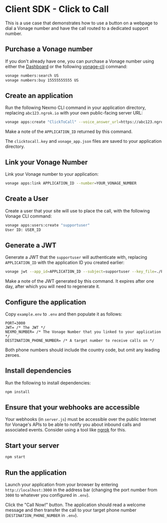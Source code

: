 # Client SDK - Click to Call
This is a use case that demonstrates how to use a button on a webpage to dial a Vonage number and have the call routed to a dedicated support number.

## Purchase a Vonage number

If you don't already have one, you can purchase a Vonage number using either the [Dashboard](https://dashboard.nexmo.com) or the following [vonage-cli](https://github.com/Vonage/vonage-cli) command:

```sh
vonage numbers:search US
vonage numbers:buy 15555555555 US
```

## Create an application

Run the following Nexmo CLI command in your application directory, replacing `abc123.ngrok.io` with your own public-facing server URL:

```sh
vonage apps:create "ClickToCall" --voice_answer_url=https://abc123.ngrok.io/webhooks/answer --voice_event_url=https://abc123.ngrok.io/webhooks/event
```

Make a note of the `APPLICATION_ID` returned by this command.

The `clicktocall.key` and `vonage_app.json` files are saved to your application directory.

## Link your Vonage Number

Link your Vonage number to your application:

```sh
vonage apps:link APPLICATION_ID --number=YOUR_VONAGE_NUMBER
```

## Create a User

Create a user that your site will use to place the call, with the following Vonage CLI command:

```sh
vonage apps:users:create "supportuser"
User ID: USER_ID
```

## Generate a JWT

Generate a JWT that the `supportuser` will authenticate with, replacing `APPLICATION_ID` with the application ID you created earlier:

```sh
vonage jwt --app_id=APPLICATION_ID --subject=supportuser --key_file=./PRIVATE_KEY --acl='{"paths":{"/*/users/**":{},"/*/conversations/**":{},"/*/sessions/**":{},"/*/devices/**":{},"/*/image/**":{},"/*/media/**":{},"/*/applications/**":{},"/*/push/**":{},"/*/knocking/**":{},"/*/legs/**":{}}}'
```

Make a note of the JWT generated by this command. It expires after one day, after which you will need to regenerate it.

## Configure the application

Copy `example.env` to `.env` and then populate it as follows:

```
PORT=3000
JWT= /* The JWT */
NEXMO_NUMBER= /* The Vonage Number that you linked to your application */
DESTINATION_PHONE_NUMBER= /* A target number to receive calls on */
```

Both phone numbers should include the country code, but omit any leading zeroes.

## Install dependencies

Run the following to install dependencies:

```sh
npm install
```

## Ensure that your webhooks are accessible

Your webhooks (in `server.js`) must be accessible over the public Internet for Vonage's APIs to be able to notify you about inbound calls and associated events. Consider using a tool like [ngrok](https://ngrok.com) for this.

## Start your server

```sh
npm start
```

## Run the application

Launch your application from your browser by entering `http://localhost:3000` in the address bar (changing the port number from `3000` to whatever you configured in `.env`).

Click the "Call Now!" button. The application should read a welcome message and then transfer the call to your target phone number (`DESTINATION_PHONE_NUMBER` in `.env`).


